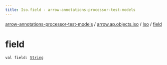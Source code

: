 ```yaml
---
title: Iso.field - arrow-annotations-processor-test-models
---
```


[arrow-annotations-processor-test-models](../../index.html) / [arrow.ap.objects.iso](../index.html) / [Iso](index.html) / [field](./field.html)

# field

`val field: `[`String`](https://kotlinlang.org/api/latest/jvm/stdlib/kotlin/-string/index.html)